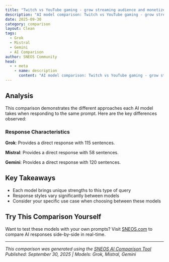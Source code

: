 ```yaml
---
title: "Twitch vs YouTube gaming - grow streaming audience and monetize"
description: "AI model comparison: Twitch vs YouTube gaming - grow streaming audience and monetize..."
date: 2025-09-30
category: comparison
layout: Clean
tags:
  - Grok
  - Mistral
  - Gemini
  - AI Comparison
author: SNEOS Community
head:
  - - meta
    - name: description
      content: "AI model comparison: Twitch vs YouTube gaming - grow streaming audience and monetize..."
---
```


<ChatComparison
  title="Twitch vs YouTube gaming - grow streaming audience and monetize"
  prompt="Twitch vs YouTube gaming - grow streaming audience and monetize"
  :responses='{"Grok": "Deciding between Twitch and YouTube Gaming for growing a streaming audience and monetizing content depends on several factors, including your goals, content style, and target audience. Here\u0027s a detailed comparison to help you make an informed decision:\n\n---\n\n### **1. Platform Focus and Audience**\n- **Twitch**: Primarily focused on live streaming, with a strong emphasis on gaming content. Twitch has a dedicated community of gamers and viewers who are accustomed to watching long, interactive live streams. It\u2019s ideal if you enjoy real-time engagement with your audience through chat and community events.\n - **Audience**: Younger demographic (mostly 18-34), highly engaged with gaming, esports, and niche content like speedrunning or specific game titles.\n - **Strength**: Community-driven, interactive, and perfect for building a loyal fanbase through regular streaming schedules.\n \n- **YouTube Gaming**: A subsection of YouTube dedicated to gaming content, including live streaming, pre-recorded videos, and highlights. YouTube has a broader audience and is better suited for searchable, evergreen content (e.g., tutorials, reviews, or funny gaming moments) alongside live streams.\n - **Audience**: Broader demographic (all ages), with viewers looking for both live streams and on-demand content. Not exclusively gaming-focused, but still a massive platform for gaming content.\n - **Strength**: Larger overall user base, strong searchability through SEO, and versatility in content types (live, VOD, shorts).\n\n**Winner**: If you prioritize live streaming and interactive gaming content, Twitch is the better choice. If you want a mix of live and pre-recorded content with broader reach, YouTube Gaming has the edge due to its massive user base and search engine capabilities.\n\n---\n\n### **2. Growing Your Audience**\n- **Twitch**:\n - **Pros**:\n - Easier to get discovered through game categories (e.g., browsing viewers looking for \u0022Fortnite\u0022 streams).\n - Strong community tools like raids, hosts, and follows encourage organic growth.\n - Live interaction builds loyalty faster; viewers can participate via chat, emotes, and channel points.\n - **Cons**:\n - Discoverability is limited to live streams; past content (VODs) isn\u2019t as searchable or evergreen.\n - Requires consistent streaming schedules to grow and retain viewers.\n - Smaller overall user base compared to YouTube.\n\n- **YouTube Gaming**:\n - **Pros**:\n - Massive potential audience (over 2 billion users on YouTube).\n - Strong searchability through SEO (optimized titles, tags, and thumbnails can attract viewers long-term).\n - Content is evergreen; pre-recorded videos and highlights can gain views over time, even if you\u2019re not live.\n - YouTube Shorts offer a way to attract new viewers with bite-sized content.\n - **Cons**:\n - Harder to stand out in live streaming due to less focus on live content compared to Twitch.\n - Building a live audience can take longer as the platform prioritizes on-demand videos.\n - Algorithm-driven growth means you need high-quality content and metadata to rank.\n\n**Winner**: Twitch is better for building a live-streaming audience quickly through gaming categories and community engagement. YouTube Gaming is better for long-term growth through searchable, on-demand content that can attract viewers over time.\n\n---\n\n### **3. Monetization Opportunities**\n- **Twitch**:\n - **Affiliate Program**: Easier to access than YouTube\u2019s Partner Program. Requires 500 minutes of streaming, 7 unique streaming days, and 50 followers within 30 days to become an Affiliate.\n - Monetization methods as an Affiliate: Subscriptions ($4.99, $9.99, $24.99 tiers, with a 50/50 revenue split), Bits (virtual currency viewers tip with), and game sales/affiliate links.\n - **Partner Program**: For larger creators, offers better revenue splits (up to 70/30 for subscriptions) and additional perks.\n - **Ads**: You can run ads during streams, but revenue is relatively low unless you have a large audience.\n - **Donations**: Easy to set up via tools like Streamlabs or PayPal, often a major income source for smaller streamers.\n - **Sponsorships**: Common for gaming streamers to partner with brands or promote products.\n - **Pros**: Faster path to monetization for small creators; subscriptions and donations provide consistent income.\n - **Cons**: Revenue heavily depends on live viewership; limited earnings from VODs or past content.\n\n- **YouTube Gaming**:\n - **Partner Program (YPP)**: Requires 1,000 subscribers and 4,000 watch hours (or 10 million Shorts views) in the last 12 months to qualify for monetization.\n - Monetization methods: Ad revenue (revenue split is 55/45, favoring creators), channel memberships (similar to Twitch subscriptions), Super Chats/Super Stickers during live streams, and YouTube Premium revenue share.\n - **Ads**: Potentially higher ad revenue due to evergreen content (videos continue earning over time).\n - **Sponsorships**: Similar to Twitch, gaming creators often collaborate with brands.\n - **Pros**: Evergreen content can generate passive income; larger audience potential means higher ad revenue over time.\n - **Cons**: Harder to qualify for monetization (YPP requirements); ad revenue can be inconsistent for live streams or smaller creators.\n\n**Winner**: Twitch wins for faster and easier monetization through subscriptions, Bits, and donations, especially for smaller streamers. YouTube Gaming is better for long-term passive income through ad revenue on evergreen content, but it takes longer to qualify and build up earnings.\n\n---\n\n### **4. Content Style and Flexibility**\n- **Twitch**: Focused on live streaming, which requires real-time engagement and a consistent schedule. While VODs and clips are available, they don\u2019t drive significant traffic compared to live content. Ideal for personality-driven content, long-form streams, and community interaction.\n- **YouTube Gaming**: Supports a mix of live streaming, pre-recorded videos, highlights, tutorials, and Shorts. Offers more flexibility to experiment with content types and upload schedules. Ideal for polished, edited content or creators who want to balance streaming with video production.\n\n**Winner**: Twitch for live streaming and real-time interaction; YouTube Gaming for flexibility and diverse content creation.\n\n---\n\n### **5. Community and Engagement**\n- **Twitch**: Built around live interaction. Tools like chat, emotes, channel points, and subscriber perks foster a tight-knit community. Viewers often feel a personal connection to streamers, leading to higher loyalty.\n- **YouTube Gaming**: Engagement is less immediate for live streams (though Super Chats help). Comments on videos allow for interaction, but it\u2019s not as real-time or personal as Twitch. Community features like posts and live chat are improving but still lag behind Twitch.\n\n**Winner**: Twitch dominates for community building and real-time engagement.\n\n---\n\n### **6. Competition and Saturation**\n- **Twitch**: High competition in popular game categories (e.g., Fortnite, Call of Duty), but niche games or content styles (e.g., retro gaming, speedrunning) offer opportunities to stand out. Smaller overall platform means less overall competition compared to YouTube.\n- **YouTube Gaming**: Extremely high competition due to the sheer volume of creators and content. Standing out requires strong SEO, unique content, and consistent uploads. However, the larger audience pool means more potential viewers if you break through.\n\n**Winner**: Twitch may be easier to get noticed on for live streaming in niche categories, while YouTube Gaming requires more effort to stand out due to its scale.\n\n---\n\n### **7. Tools and Features for Streamers**\n- **Twitch**:\n - Robust streaming tools (e.g., Streamlabs, OBS integration).\n - Built-in features like raids, hosts, and channel points to boost engagement.\n - Analytics focused on live viewership and community growth.\n- **YouTube Gaming**:\n - Strong video editing tools (YouTube Studio) and live streaming capabilities.\n - Analytics provide detailed insights into audience behavior for both live and pre-recorded content.\n - Less focus on live-specific tools compared to Twitch.\n\n**Winner**: Twitch for live streaming tools; YouTube for video content and analytics.\n\n---\n\n### **8. Cross-Platform Strategy**\nRather than choosing one, many successful creators use both platforms to maximize reach:\n- Use **Twitch** for live streaming and community building, then upload highlights, montages, or full VODs to **YouTube** for evergreen content and additional revenue.\n- This hybrid approach lets you leverage Twitch\u2019s live engagement and YouTube\u2019s searchability and passive income potential.\n- Example Workflow:\n - Stream live on Twitch, interact with chat, and build subscribers.\n - Edit key moments or full streams into YouTube videos with optimized titles and thumbnails (e.g., \u201CEpic Fortnite Win!\u201D).\n - Use YouTube Shorts to attract new viewers and funnel them to Twitch.\n\n**Winner**: A cross-platform strategy often works best for growth and monetization.\n\n---\n\n### **Final Recommendation**\n- **Choose Twitch if**:\n - You\u2019re focused on live streaming and want to build a community around gaming.\n - You enjoy real-time interaction and regular streaming schedules.\n - You want faster access to monetization through subscriptions and donations.\n- **Choose YouTube Gaming if**:\n - You want to create a mix of live and pre-recorded content (e.g., tutorials, reviews, highlights).\n - You\u2019re aiming for long-term growth through searchable, evergreen content.\n - You\u2019re comfortable with slower initial monetization for larger potential ad revenue later.\n- **Hybrid Approach**: If possible, use Twitch for live streams and YouTube for highlights and additional reach. This strategy balances short-term engagement with long-term growth.\n\n---\n\n### **Tips for Growth on Either Platform**\n1. **Consistency**: Stick to a regular streaming or uploading schedule to retain viewers.\n2. **Niche Content**: Focus on", "Mistral": "Growing a streaming audience and monetizing your content on both Twitch and YouTube Gaming involves different strategies, as each platform has its own strengths and features. Here\u0027s a comparison and some tips to help you grow and monetize on both platforms:\n\n### Twitch\n\n**Strengths:**\n1. **Live Interaction:** Twitch is known for its strong community and live interaction features, such as chat, emotes, and subscriber badges.\n2. **Subscriptions:** Viewers can subscribe to your channel for a monthly fee, providing a steady income.\n3. **Bits:** Viewers can purchase Bits to cheer and support their favorite streamers.\n4. **Affiliate and Partner Programs:** Twitch offers an Affiliate program for smaller streamers and a Partner program for larger ones, both of which provide monetization options.\n5. **Raids and Hosts:** These features help streamers support each other and grow their audiences.\n\n**Tips for Growth and Monetization:**\n1. **Consistent Schedule:** Stream regularly and at consistent times to build a loyal audience.\n2. **Engage with Viewers:** Interact with your chat, respond to questions, and create a welcoming community.\n3. **High-Quality Content:** Ensure your streams are high-quality in terms of video, audio, and content.\n4. **Promote on Social Media:** Use platforms like Twitter, Instagram, and Discord to promote your streams and engage with your audience.\n5. **Collaborate with Other Streamers:** Collaborations can help you reach new audiences and grow your community.\n6. **Utilize Twitch Features:** Make use of Twitch\u0027s features like Raids, Hosts, and Clips to increase visibility.\n\n### YouTube Gaming\n\n**Strengths:**\n1. **Discoverability:** YouTube\u0027s algorithm can help your content reach a wider audience through recommendations and search.\n2. **Video-on-Demand (VOD):** YouTube allows you to upload pre-recorded content, which can be monetized through ads.\n3. **Memberships:** Similar to Twitch subscriptions, viewers can become members of your channel for a monthly fee.\n4. **Super Chat and Super Stickers:** Viewers can purchase Super Chats and Super Stickers to support you during live streams.\n5. **Channel Memberships:** Offer exclusive perks to your members, such as badges, emojis, and member-only streams.\n\n**Tips for Growth and Monetization:**\n1. **SEO Optimization:** Use relevant keywords in your titles, descriptions, and tags to improve discoverability.\n2. **Consistent Uploads:** Regularly upload high-quality content to keep your audience engaged.\n3. **Engage with Comments:** Respond to comments on your videos to build a community.\n4. **Promote on Social Media:** Use social media platforms to promote your videos and live streams.\n5. **Collaborate with Other Creators:** Collaborations can help you reach new audiences and grow your channel.\n6. **Utilize YouTube Features:** Make use of YouTube\u0027s features like Premieres, Community Posts, and Stories to engage your audience.\n\n### General Tips for Both Platforms\n\n1. **Niche Focus:** Find a niche or unique angle that sets you apart from other streamers.\n2. **Branding:** Create a strong brand identity with consistent logos, graphics, and themes.\n3. **Analytics:** Use analytics tools to understand your audience and optimize your content strategy.\n4. **Merchandise:** Consider selling merchandise to your audience as an additional revenue stream.\n5. **Sponsorships:** Look for sponsorship opportunities with brands that align with your content.\n\n### Conclusion\n\nBoth Twitch and YouTube Gaming offer unique advantages for growing a streaming audience and monetizing your content. Twitch excels in live interaction and community building, while YouTube Gaming offers better discoverability and VOD options. By leveraging the strengths of each platform and implementing the tips mentioned, you can effectively grow your audience and monetize your streaming efforts.", "Gemini": "Okay, let\u0027s break down Twitch and YouTube Gaming for growing your streaming audience and monetizing, comparing the pros and cons of each, and offering some strategies.\n\n**I. Overview**\n\n* **Twitch:** Primarily a live streaming platform. Its core strength is immediacy and community building.\n* **YouTube Gaming:** Offers both live streaming and on-demand video content (regular YouTube videos). Its strength is discoverability through search and a massive existing user base.\n\n**II. Key Differences \u0026 Comparison**\n\n| Feature | Twitch | YouTube Gaming |\n|----------------------|---------------------------------------------|---------------------------------------------|\n| **Primary Focus** | Live Streaming | Hybrid (Live \u0026 On-Demand) |\n| **Discoverability** | More challenging initially. Rely on Twitch\u0027s category system, tags, and external promotion. | Potentially better via YouTube\u0027s search engine, recommendations, and existing subscriber base. |\n| **Community Focus** | Strong, built-in community features (chat, emotes, sub badges). Stronger culture of instant interaction. | Growing community features, but can feel less immediate than Twitch. Leverages existing YouTube subscriber base. |\n| **Monetization** | Subscriptions (Twitch Partner/Affiliate), Bits (cheering), Donations, Ads (Partner), Sponsorships | YouTube Partner Program (ads, channel memberships, Super Chat/Stickers), Merchandise Shelf, Sponsorships |\n| **Content Types** | Primarily live gameplay, commentary, and interactive content. | Live streams, gameplay videos, tutorials, reviews, vlogs, and more. Wider range is encouraged. |\n| **Algorithm** | Favors channels with consistent live viewership and engagement. | Favors consistent uploads of high-quality videos with good SEO and watch time. Streams compete with all other YouTube content. |\n| **Ease of Use** | Streamlined for live streaming. Relatively easy setup. | More complex due to the hybrid nature of live and on-demand content. Requires understanding of video editing and SEO. |\n| **Contractual Obligations** | Exclusivity requirements can apply to Partners. | More flexible. |\n| **Target Audience** | Hardcore gamers and viewers looking for live, interactive experiences. | Broader gaming audience, including casual players and viewers seeking information/entertainment. |\n| **Analytics** | Robust analytics specifically tailored for streaming. | Comprehensive analytics for both live and on-demand content. |\n| **Competition** | Very high. Tons of streamers in every category. | High, but potentially less concentrated specifically on live gaming than Twitch. |\n| **Brand Integration** | Growing focus for both platforms, but Twitch has historically had more robust features for direct integration and partnerships. | Integrated brand integrations are becoming more seamless, but still involve some work to set up on both the streaming and video sides of YouTube. |\n\n**III. Strategies for Growing Your Audience and Monetizing (Platform-Specific and General)**\n\n**A. Twitch Strategies**\n\n* **Consistent Schedule:** Establish a regular streaming schedule and stick to it. Promote it everywhere.\n* **Engage with Chat:** Actively respond to viewers\u0027 comments and questions. Make them feel valued.\n* **High-Quality Stream:** Invest in good equipment (webcam, microphone, lighting). Ensure a smooth, stable stream.\n* **Network with Other Streamers:** Collaborate with other streamers in your niche. Participate in their streams and invite them to yours.\n* **Use Relevant Tags and Categories:** Help viewers find your stream by using accurate tags and categories.\n* **Promote Your Stream on Social Media:** Share your stream schedule and highlights on Twitter, Facebook, Instagram, TikTok, etc.\n* **Run Giveaways and Contests:** Incentivize viewers to follow, subscribe, and participate in chat.\n* **Create a Unique Brand:** Develop a memorable stream name, logo, and overlay.\n* **Use Twitch Extensions:** Add interactive elements to your stream (polls, mini-games, etc.).\n* **Twitch Affiliate/Partner Program:** Work towards these programs to unlock subscriptions, bits, and ad revenue.\n* **Target specific games or content categories:** Identify a game or niche where you can stand out and gain a dedicated following.\n\n**B. YouTube Gaming Strategies**\n\n* **Consistent Upload Schedule:** Post videos regularly (at least once a week). Consistency is key for the algorithm.\n* **High-Quality Content:** Create engaging, informative, and entertaining videos. Invest in good editing.\n* **Optimize Titles and Descriptions:** Use relevant keywords in your titles and descriptions to improve search ranking.\n* **Create Eye-Catching Thumbnails:** Thumbnails are crucial for attracting clicks.\n* **Promote Your Videos on Social Media:** Share your videos on all your social media platforms.\n* **Engage with Comments:** Respond to comments and build a community.\n* **Collaborate with Other YouTubers:** Cross-promote your channels and reach new audiences.\n* **Create Playlists:** Organize your videos into playlists to encourage viewers to watch more.\n* **Use End Screens and Cards:** Promote your other videos and encourage viewers to subscribe.\n* **YouTube Partner Program:** Meet the eligibility requirements (subscribers and watch hours) to monetize your channel with ads.\n* **SEO Optimization:** Understand the keywords your target audience uses to find gaming content and incorporate them into your titles, descriptions, and tags.\n* **Create Long-Form Content:** Focus on creating longer videos that keep viewers engaged and increase watch time, which the YouTube algorithm favors.\n* **Repurpose Twitch Content:** Take highlights from your Twitch streams and turn them into YouTube videos.\n* **Consider a hybrid approach:** Simultaneously stream on both platforms to maximize exposure and reach different audiences.\n\n**C. General Strategies (Applicable to Both)**\n\n* **Be Authentic:** Let your personality shine through. Viewers are drawn to genuine streamers.\n* **Be Patient:** Building an audience takes time and effort. Don\u0027t get discouraged.\n* **Be Professional:** Treat your streaming/YouTube career seriously. Be reliable and respectful.\n* **Learn and Adapt:** Stay up-to-date with the latest trends and best practices. Experiment with different strategies and see what works best for you.\n* **Analyze Your Data:** Use the analytics tools provided by Twitch and YouTube to track your progress and identify areas for improvement.\n* **Invest in Equipment:** Good audio and video quality will elevate your content.\n* **Network:** Connect with other creators in your niche. Collaboration can significantly boost your reach.\n* **Build a Community:** Encourage interaction and create a space where viewers feel welcome and valued.\n* **Set Realistic Goals:** Define achievable milestones and celebrate your progress along the way.\n* **Promote Your Content:** Utilize social media, forums, and other platforms to drive traffic to your streams and videos.\n\n**IV. Monetization Options in Detail**\n\n* **Twitch:**\n * **Subscriptions:** Viewers pay a monthly fee to subscribe to your channel for perks like emotes, badges, and ad-free viewing. (Affiliate/Partner)\n * **Bits:** Viewers can cheer with Bits (virtual currency) in your chat to support you. (Affiliate/Partner)\n * **Ads:** Run ads during your streams to earn revenue. (Partner)\n * **Donations:** Viewers can donate directly to you through platforms like Streamlabs or Patreon.\n * **Sponsorships:** Partner with brands to promote their products or services on your stream.\n * **Merchandise:** Sell merchandise related to your stream.\n* **YouTube Gaming:**\n * **YouTube Partner Program (Adsense):** Earn revenue by displaying ads on your videos and streams. (Requires 1,000 subscribers and 4,000 valid public watch hours in the past 12 months)\n * **Channel Memberships:** Viewers pay a monthly fee to become members of your channel for exclusive perks. (Requires 1,000 subscribers)\n * **Super Chat \u0026 Super Stickers:** Viewers can purchase Super Chat messages and Super Stickers to highlight their messages in your live chat. (Requires monetization enabled)\n * **Merchandise Shelf:** Sell merchandise directly from your YouTube channel. (Requires monetization enabled)\n * **Sponsorships:** Partner with brands to promote their products or services in your videos and streams.\n * **Affiliate Marketing:** Promote products you use and earn a commission on sales.\n\n**V. Choosing the Right Platform (or Both)**\n\n* **Start with Twitch if:**\n * You\u0027re primarily interested in live streaming.\n * You enjoy interacting with viewers in real-time.\n * You want to focus on building a strong, tight-knit community.\n* **Start with YouTube Gaming if:**\n * You prefer creating on-demand video content.\n * You want to leverage YouTube\u0027s search engine and recommendation system.\n * You want to reach a broader audience.\n* **Consider a Hybrid Approach if:**\n * You want to maximize your exposure and reach.\n * You\u0027re willing to put in the extra effort to create content for both platforms. Stream on Twitch, then edit and upload highlights to YouTube.\n\n**VI. Important Considerations**\n\n* **Exclusivity:** Be aware of any exclusivity agreements. Twitch Partner agreements often restrict streaming on other platforms. YouTube has fewer restrictions.\n* **Content Ownership:** You generally own the content you create on both platforms.\n* **Terms of Service:** Carefully review the terms of service for both Twitch and YouTube Gaming to ensure you comply with their rules.\n\n**In Conclusion:**\n\nThere\u0027s no one-size-fits-all answer. The best platform for you depends on your goals, content style, and resources. Many streamers successfully use both platforms to maximize their reach and revenue. Start by experimenting, analyzing your results, and adjusting your strategy accordingly. Good luck!\n"}' 
  published-date="16:14"
/>

## Analysis

This comparison demonstrates the different approaches each AI model takes when responding to the same prompt. Here are the key differences observed:

### Response Characteristics

**Grok**: Provides a direct response with 115 sentences. 

**Mistral**: Provides a direct response with 58 sentences. 

**Gemini**: Provides a direct response with 120 sentences. 

## Key Takeaways

- Each model brings unique strengths to this type of query
- Response styles vary significantly between models
- Consider your specific use case when choosing between these models

## Try This Comparison Yourself

Want to test these models with your own prompts? Visit [SNEOS.com](https://sneos.com) to compare AI responses side-by-side in real-time.

---

*This comparison was generated using the [SNEOS AI Comparison Tool](https://sneos.com)*
*Published: September 30, 2025 | Models: Grok, Mistral, Gemini*
